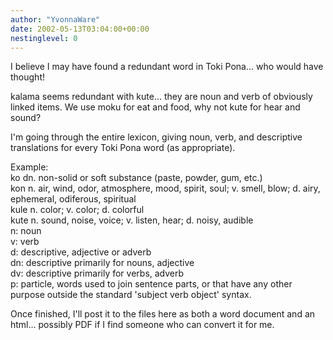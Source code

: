 ```yaml
---
author: "YvonnaWare"
date: 2002-05-13T03:04:00+00:00
nestinglevel: 0
---
```

I believe I may have found a redundant word in Toki Pona... who
would have thought!

kalama seems redundant with kute... they are noun and verb of
obviously linked items. We use moku for eat and food, why not kute
for hear and sound?

I'm going through the entire lexicon, giving noun, verb, and
descriptive translations for every Toki Pona word (as appropriate).

Example: \
ko dn. non-solid or soft substance (paste, powder, gum, etc.) \
kon n. air, wind, odor, atmosphere, mood, spirit, soul; v. smell, blow; d. airy, ephemeral, odiferous, spiritual \
kule n. color; v. color; d. colorful \
kute n. sound, noise, voice; v. listen, hear; d. noisy, audible \
n: noun \
v: verb \
d: descriptive, adjective or adverb \
dn: descriptive primarily for nouns, adjective \
dv: descriptive primarily for verbs, adverb \
p: particle, words used to join sentence parts, or that have any
other purpose outside the standard 'subject verb object' syntax.

Once finished, I'll post it to the files here as both a word
document and an html... possibly PDF if I find someone who can
convert it for me.